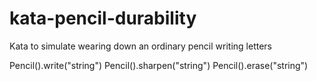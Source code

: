 # kata-pencil-durability
Kata to simulate wearing down an ordinary pencil writing letters

Pencil().write("string")
Pencil().sharpen("string")
Pencil().erase("string")